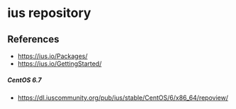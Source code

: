 # ius repository

## References
* https://ius.io/Packages/
* https://ius.io/GettingStarted/

##### CentOS 6.7
* https://dl.iuscommunity.org/pub/ius/stable/CentOS/6/x86_64/repoview/
